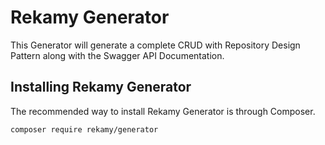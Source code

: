 Rekamy Generator
================

This Generator will generate a complete CRUD with Repository Design Pattern along with the Swagger API Documentation.

## Installing Rekamy Generator

The recommended way to install Rekamy Generator is through Composer.

```bash
composer require rekamy/generator
```

